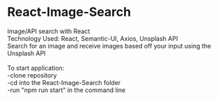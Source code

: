 # React-Image-Search 
Image/API search with React <br/>
Technology Used: React, Semantic-UI, Axios, Unsplash API <br/>
Search for an image and receive images based off your input using the Unsplash API <br/>
<br/>
To start application: <br/>
-clone repository <br/>
-cd into the React-Image-Search folder <br/>
-run "npm run start" in the command line <br/>
